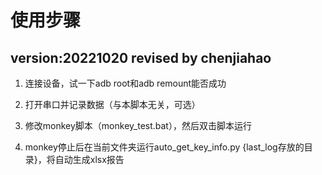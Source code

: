 # 使用步骤
version:20221020
revised by chenjiahao
---
1. 连接设备，试一下adb root和adb remount能否成功

2. 打开串口并记录数据（与本脚本无关，可选）

3. 修改monkey脚本（monkey_test.bat），然后双击脚本运行

4. monkey停止后在当前文件夹运行auto_get_key_info.py {last_log存放的目录}，将自动生成xlsx报告
